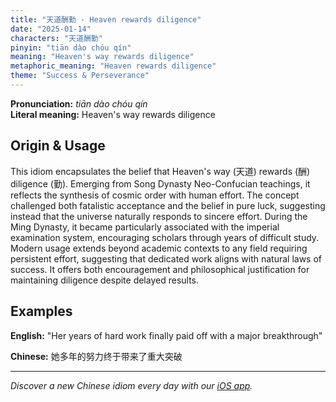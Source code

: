 ```yaml
---
title: "天道酬勤 - Heaven rewards diligence"
date: "2025-01-14"
characters: "天道酬勤"
pinyin: "tiān dào chóu qín"
meaning: "Heaven's way rewards diligence"
metaphoric_meaning: "Heaven rewards diligence"
theme: "Success & Perseverance"
---
```


**Pronunciation:** *tiān dào chóu qín*  
**Literal meaning:** Heaven's way rewards diligence

## Origin & Usage

This idiom encapsulates the belief that Heaven's way (天道) rewards (酬) diligence (勤). Emerging from Song Dynasty Neo-Confucian teachings, it reflects the synthesis of cosmic order with human effort. The concept challenged both fatalistic acceptance and the belief in pure luck, suggesting instead that the universe naturally responds to sincere effort. During the Ming Dynasty, it became particularly associated with the imperial examination system, encouraging scholars through years of difficult study. Modern usage extends beyond academic contexts to any field requiring persistent effort, suggesting that dedicated work aligns with natural laws of success. It offers both encouragement and philosophical justification for maintaining diligence despite delayed results.

## Examples

**English:** "Her years of hard work finally paid off with a major breakthrough"

**Chinese:** 她多年的努力终于带来了重大突破

---

*Discover a new Chinese idiom every day with our [iOS app](https://apps.apple.com/us/app/daily-chinese-idioms/id6740611324).*
